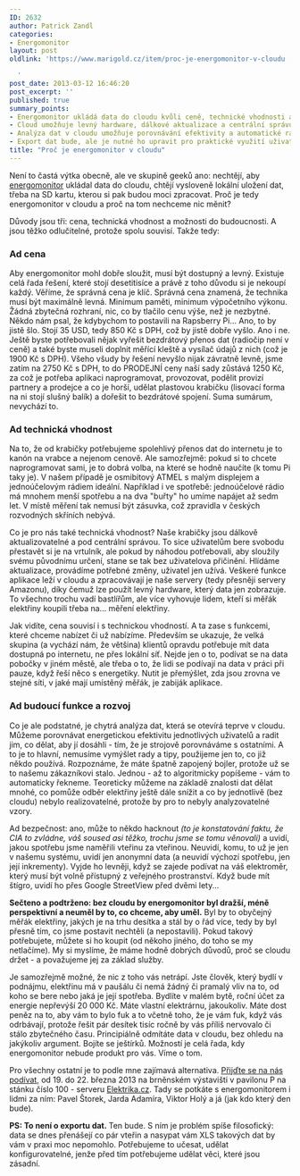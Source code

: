 ```yaml
---
ID: 2632
author: Patrick Zandl
categories:
- Energomonitor
layout: post
oldlink: 'https://www.marigold.cz/item/proc-je-energomonitor-v-cloudu

  '
post_date: 2013-03-12 16:46:20
post_excerpt: ''
published: true
summary_points:
- Energomonitor ukládá data do cloudu kvůli ceně, technické vhodnosti a budoucím funkcím.
- Cloud umožňuje levný hardware, dálkové aktualizace a centrální správu zařízení.
- Analýza dat v cloudu umožňuje porovnávání efektivity a automatické rady uživatelům.
- Export dat bude, ale je nutné ho upravit pro praktické využití uživateli.
title: "Proč je energomonitor v cloudu"
---
```


<p>Není to častá výtka obecně, ale ve skupině geeků ano: nechtějí, aby <a href="http://www.energomonitor.cz">energomonitor</a> ukládal data do cloudu, chtějí vysloveně lokální uložení dat, třeba na SD kartu, kterou si pak budou moci zpracovat. Proč je tedy energomonitor v cloudu a proč na tom nechceme nic měnit?</p>


<p>Důvody jsou tři: cena, technická vhodnost a možnosti do budoucnosti. A jsou těžko odlučitelné, protože spolu souvisí. Takže tedy:</p>


<!--more--><h3>Ad cena</h3>
<p>Aby energomonitor mohl dobře sloužit, musí být dostupný a levný. Existuje celá řada řešení, které stojí desetitisíce a právě z toho důvodu si je nekoupí každý. Věříme, že správná cena je klíč. Správná cena znamená, že technika musí být maximálně levná. Minimum paměti, minimum výpočetního výkonu. Žádná zbytečná rozhraní, nic, co by tlačilo cenu výše, než je nezbytné. Někdo nám psal, že kdybychom to postavili na Rapsberry Pi… Ano, to by jistě šlo. Stojí 35 USD, tedy 850 Kč s DPH, což by jistě dobře vyšlo. Ano i ne. Ještě byste potřebovali nějak vyřešit bezdrátový přenos dat (radiočip není v ceně) a také byste museli doplnit měřící kleště a vysílač údajů z nich (což je 1900 Kč s DPH). Všeho všudy by řešení nevyšlo nijak závratně levně, jsme zatím na 2750 Kč s DPH, to do PRODEJNÍ ceny naší sady zůstává 1250 Kč, za což je potřeba aplikaci naprogramovat, provozovat, podělit provizí partnery a prodejce a co je horší, udělat plastovou krabičku (lisovací forma na ni stojí slušný balík) a dořešit to bezdrátové spojení. Suma sumárum, nevychází to.</p>

<h3>Ad technická vhodnost</h3>
<p>Na to, že od krabičky potřebujeme spolehlivý přenos dat do internetu je to kanón na vrabce a nejenom cenově. Ale samozřejmě: pokud si to chcete naprogramovat sami, je to dobrá volba, na které se hodně naučíte (k tomu Pi taky je). V našem případě je osmibitový ATMEL s malým displejem a jednoúčelovým rádiem ideální. Například i ve spotřebě: jednoúčelové rádio má mnohem menší spotřebu a na dva "buřty" ho umíme napájet až sedm let. V místě měření tak nemusí být zásuvka, což zpravidla v českých rozvodných skříních nebývá.</p>

<p>Co je pro nás také technická vhodnost? Naše krabičky jsou dálkově aktualizovatelné a pod centrální správou. To sice uživatelům bere svobodu přestavět si je na vrtulník, ale pokud by náhodou potřebovali, aby sloužily svému původnímu určení, stane se tak bez uživatelova přičinění. Hlídáme aktualizace, provádíme potřebné změny, uživatel jen užívá. Veškeré funkce aplikace leží v cloudu a zpracovávají je naše servery (tedy přesněji servery Amazonu), díky čemuž lze použít levný hardware, který data jen zobrazuje. To všechno trochu vadí bastlířům, ale více vyhovuje lidem, kteří si měřák elektřiny koupili třeba na… měření elektřiny.</p>

<p>Jak vidíte, cena souvisí i s technickou vhodností. A ta zase s funkcemi, které chceme nabízet či už nabízíme. Především se ukazuje, že velká skupina (a vychází nám, že většina) klientů opravdu potřebuje mít data dostupná po internetu, ne přes lokální síť. Nejde jen o to, podívat se na data pobočky v jiném městě, ale třeba o to, že lidi se podívají na data v práci při pauze, když řeší něco s energetiky. Nutit je přemýšlet, zda jsou zrovna ve stejné síti, v jaké mají umístěný měřák, je zabiják aplikace.</p>

<h3>Ad budoucí funkce a rozvoj</h3>
<p>Co je ale podstatné, je chytrá analýza dat, která se otevírá teprve v cloudu. Můžeme porovnávat energetickou efektivitu jednotlivých uživatelů a radit jim, co dělat, aby jí dosáhli - tím, že je strojově porovnáváme s ostatními. A to je to hlavní, nemusíme vymýšlet rady a tipy, použijeme jen to, co již někdo používá. Rozpoznáme, že máte špatně zapojený bojler, protože už se to našemu zákazníkovi stalo. Jednou - až to algoritmicky popíšeme - vám to automaticky řekneme. Teoreticky můžeme na základě znalosti dat dělat mnohé, co pomůže odběr elektřiny ještě dále snížit a co by jednotlivě (bez cloudu) nebylo realizovatelné, protože by pro to nebyly analyzovatelné vzory.</p>

<p>Ad bezpečnost: ano, může to někdo hacknout <em>(to je konstatování faktu, že CIA to zvládne, váš soused asi těžko, trochu jsme se tomu věnovali)</em> a uvidí, jakou spotřebu jsme naměřili vteřinu za vteřinou. Neuvidí, komu, to už je jen v našemu systému, uvidí jen anonymní data (a neuvidí výchozí spotřebu, jen její inkrementy). Vyjde ho levněji, když se zajede podívat na váš elektroměr, který musí být volně přístupný z veřejného prostranství. Když bude mít štígro, uvidí ho přes Google StreetView před dvěmi lety...</p>

<p><strong>Sečteno a podtrženo: bez cloudu by energomonitor byl dražší, méně perspektivní a neuměl by to, co chceme, aby uměl.</strong> Byl by to obyčejný měřák elektřiny, jakých je na trhu desítka a stál by o řád více, tedy by byl přesně tím, co jsme postavit nechtěli (a nepostavili). Pokud takový potřebujete, můžete si ho koupit (od někoho jiného, do toho se my netlačíme). My si myslíme, že máme hodně dobrých důvodů, proč se cloudu držet - a považujeme jej za základ služby.</p>

<p>Je samozřejmě možné, že nic z toho vás netrápí. Jste člověk, který bydlí v podnájmu, elektřinu má v paušálu či nemá žádný či pramalý vliv na to, od koho se bere nebo jaká je její spotřeba. Bydlíte v malém bytě, roční účet za energie nepřevýší 20 000 Kč. Máte vlastní elektrárnu, jakoukoliv. Máte dost peněz na to, aby vám to bylo fuk a to včetně toho, že je vám fuk, když vás odrbávají, protože řešit pár desítek tisíc ročně by vás příliš nervovalo či stálo zbytečného času. Principiálně odmítáte data v cloudu, bez ohledu na jakýkoliv argument. Bojíte se ještírků. Možností je celá řada, kdy energomonitor nebude produkt pro vás. Víme o tom.</p>

<p>Pro všechny ostatní je to podle mne zajímavá alternativa. <a href="http://blog.energomonitor.cz/navstivte-nas-v-brne-na-veletrhu-amper">Přijďte se na nás podívat,</a> od 19. do 22. března 2013 na brněnském výstavišti v pavilonu P na stánku číslo 100 - serveru <a href="http://www.elektrika.cz">Elektrika.cz</a>. Tady se potkáte s energomonitorem i lidmi za ním: Pavel Štorek, Jarda Adamíra, Viktor Holý a já (jak kdo který den bude).</p>

<p><strong>PS: To není o exportu dat. </strong>Ten bude. S ním je problém spíše filosofický: data se dnes přenášejí co pár vteřin a nasypat vám XLS takových dat by vám v praxi moc nepomohlo. Potřebujeme to učesat, udělat konfigurovatelné, jenže před tím potřebujeme udělat věci, které jsou zásadní. </p>